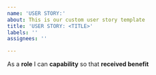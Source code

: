 ```yaml
---
name: 'USER STORY:'
about: This is our custom user story template
title: 'USER STORY: <TITLE>'
labels: ''
assignees: ''

---
```


As a **role** I can **capability** so that **received benefit**
